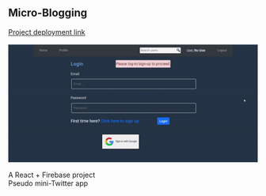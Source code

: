 ## Micro-Blogging

[Project deployment link](https://micro-blogging-d5804.web.app/) <br>

![Demo](Demo.gif)

A React + Firebase project <br />
Pseudo mini-Twitter app